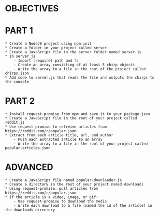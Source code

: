 # OBJECTIVES

# PART 1

    * Create a NodeJS project using npm init
    * Create a folder in your project called server
    * Create a JavaScript file in the server folder named server.js
    * In server.js
        - Import (require) path and fs
        - Create an array consisting of at least 5 chirp objects
        - Write the array to a file in the root of the project called chirps.json
    * Add code to server.js that reads the file and outputs the chirps to the console

# PART 2

    * Install request-promise from npm and save it to your package.json
    * Create a JavaScript file in the root of your project called reddit.js
    * Use request-promise to retreive articles from https://reddit.com/r/popular.json
    * Extract from each article title, url, and author
        - Push each extracted article to an array
        - Write the array to a file in the root of your project called popular-articles.json

# ADVANCED

    * Create a JavaScript file named popular-downloader.js
    * Create a directory in the root of your project named downloads
    * Using request-promise, pull articles from https://reddit.com/r/popular.json
    * If the article is a video, image, or gif:
        - Use request-promise to download the media
        - Write each download to a file (named the id of the article) in the downloads directory